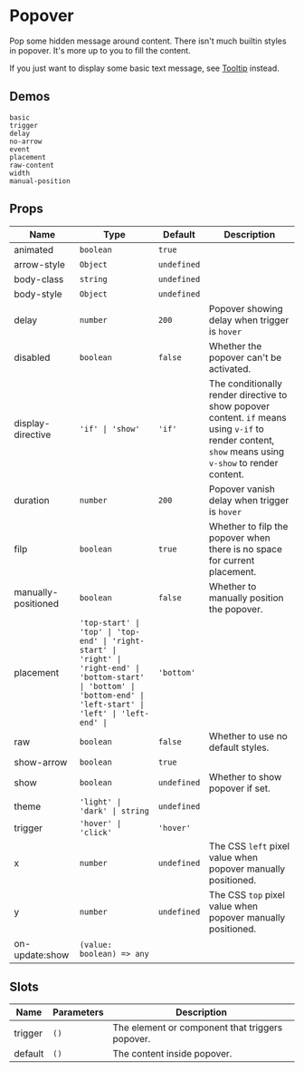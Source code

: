 # Popover

Pop some hidden message around content. There isn't much builtin styles in popover. It's more up to you to fill the content.

If you just want to display some basic text message, see [Tooltip](n-tooltip) instead.

## Demos

```demo
basic
trigger
delay
no-arrow
event
placement
raw-content
width
manual-position
```

## Props
|Name|Type|Default|Description|
|-|-|-|-|
|animated|`boolean`|`true`||
|arrow-style|`Object`|`undefined`||
|body-class|`string`|`undefined`||
|body-style|`Object`|`undefined`||
|delay|`number`|`200`|Popover showing delay when trigger is `hover`|
|disabled|`boolean`|`false`|Whether the popover can't be activated.|
|display-directive|`'if' \| 'show'`|`'if'`|The conditionally render directive to show popover content. `if` means using `v-if` to render content, `show` means using `v-show` to render content.|
|duration|`number`|`200`|Popover vanish delay when trigger is `hover`|
|filp|`boolean`|`true`|Whether to filp the popover when there is no space for current placement.|
|manually-positioned|`boolean`|`false`|Whether to manually position the popover.|
|placement|`'top-start' \| 'top' \| 'top-end' \| 'right-start' \| 'right' \| 'right-end' \| 'bottom-start' \| 'bottom' \| 'bottom-end' \| 'left-start' \| 'left' \| 'left-end' \| `|`'bottom'`||
|raw|`boolean`|`false`|Whether to use no default styles.|
|show-arrow|`boolean`|`true`||
|show|`boolean`|`undefined`|Whether to show popover if set.|
|theme|`'light' \| 'dark' \| string`|`undefined`||
|trigger|`'hover' \| 'click'`|`'hover'`||
|x|`number`|`undefined`|The CSS `left` pixel value when popover manually positioned.|
|y|`number`|`undefined`|The CSS `top` pixel value when popover manually positioned.|
|on-update:show|`(value: boolean) => any`|||

## Slots
|Name|Parameters|Description|
|-|-|-|
|trigger|`()`|The element or component that triggers popover.|
|default|`()`|The content inside popover.|
